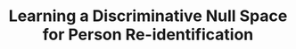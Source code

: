 ---
title: "Learning a Discriminative Null Space for Person Re-identification"
year: 2016
category: "vision"
author_list: "Li Zhang, Tao Xiang, Shaogang Gong"
pub_in: "CVPR 2016"
pdf_url: "http://arxiv.org/abs/1603.02139"
code_url: "https://github.com/lzrobots/NullSpace_ReID"
---